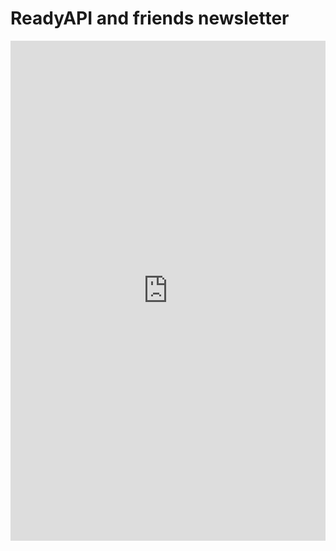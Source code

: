 # ReadyAPI and friends newsletter

<iframe data-w-type="embedded" frameborder="0" scrolling="no" marginheight="0" marginwidth="0" src="https://xr4n4.mjt.lu/wgt/xr4n4/hj5/form?c=40a44fa4" width="100%" style="height: 800px;"></iframe>

<script type="text/javascript" src="https://app.mailjet.com/pas-nc-embedded-v1.js"></script>
